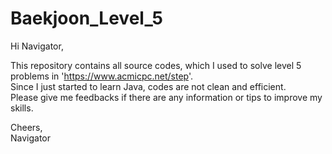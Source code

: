 # Baekjoon_Level_5
Hi Navigator,

This repository contains all source codes, which I used to solve level 5 problems in 'https://www.acmicpc.net/step'.    
Since I just started to learn Java, codes are not clean and efficient.   
Please give me feedbacks if there are any information or tips to improve my skills.   

Cheers,   
Navigator
